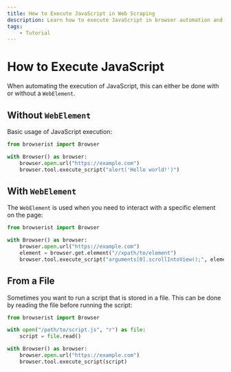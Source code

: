 ```yaml
---
title: How to Execute JavaScript in Web Scraping
description: Learn how to execute JavaScript in browser automation and web scraping using Browserist. Includes code examples for beginners and advanced users.
tags:
    - Tutorial
---
```


# How to Execute JavaScript
When automating the execution of JavaScript, this can either be done with or without a `WebElement`.

## Without `WebElement`
Basic usage of JavaScript execution:

```python
from browserist import Browser

with Browser() as browser:
    browser.open.url("https://example.com")
    browser.tool.execute_script("alert('Hello world!')")
```

## With `WebElement`
The `WebElement` is used when you need to interact with a specific element on the page:

```python linenums="1"
from browserist import Browser

with Browser() as browser:
    browser.open.url("https://example.com")
    element = browser.get.element("//xpath/to/element")
    browser.tool.execute_script("arguments[0].scrollIntoView();", element)
```

## From a File
Sometimes you want to run a script that is stored in a file. This can be done by reading the file before running the script:

```python linenums="1"
from browserist import Browser

with open("/path/to/script.js", "r") as file:
    script = file.read()

with Browser() as browser:
    browser.open.url("https://example.com")
    browser.tool.execute_script(script)
```

